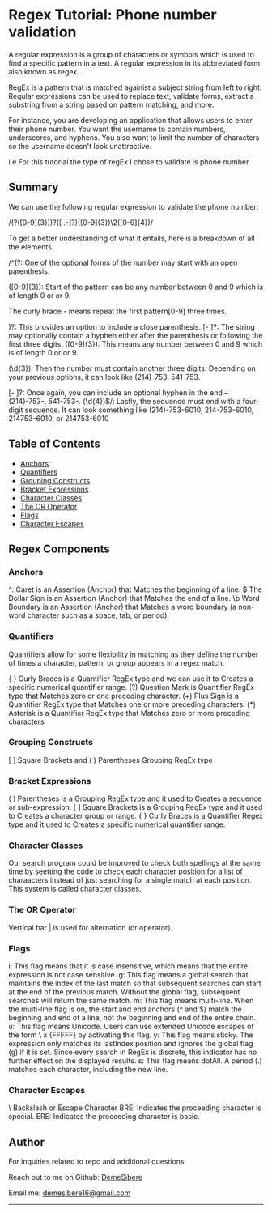 # Regex Tutorial: Phone number validation 

A regular expression is a group of characters or symbols which is used to find a specific pattern in a text. A regular expression in its abbreviated form also known as regex.

RegEx is a pattern that is matched againist a subject string from left to right. Regular expressions can be used to replace text, validate forms, extract a substring from a string based on pattern matching, and more. 

For instance, you are developing an application that allows users to enter their phone number. You want the username to contain numbers, underscores, and hyphens. You also want to limit the number of characters so the username doesn't look unattractive. 

i.e For this tutorial the type of regEx I chose to validate is phone number. 


## Summary

We can use the following regular expression to validate the phone number:

 /\(?([0-9]{3})\)?([ .-]?)([0-9]{3})\2([0-9]{4})/



To get a better understanding of what it entails, here is a breakdown of all the elements.

/^\(?: One of the optional forms of the number may start with an open parenthesis.


([0-9]{3}):  Start of the pattern can be  any number between  0 and 9 which is  of length 0  or or 9.

The curly brace - means repeat the first pattern[0-9] three times. 

\)?: This provides an option to include a close parenthesis.
[- ]?: The string may optionally contain a hyphen either after the parenthesis or following the first three digits.
([0-9]{3}): This means any number between  0 and 9 which is  of length 0  or or 9.

(\d{3}): Then the number must contain another three digits. Depending on your previous options, it can look like (214)-753, 541-753.

[- ]?: Once again, you can include an optional hyphen in the end – (214)-753-, 541-753-.
(\d{4})$/: Lastly, the sequence must end with a four-digit sequence. It can look something like (214)-753-6010, 214-753-6010, 214753-6010, or 214753-6010

 

## Table of Contents

- [Anchors](#anchors)
- [Quantifiers](#quantifiers)
- [Grouping Constructs](#grouping-constructs)
- [Bracket Expressions](#bracket-expressions)
- [Character Classes](#character-classes)
- [The OR Operator](#the-or-operator)
- [Flags](#flags)
- [Character Escapes](#character-escapes)

## Regex Components

### Anchors

^:	Caret is an Assertion (Anchor)	that Matches the beginning of a line.
$	The Dollar Sign	is an Assertion (Anchor) that	Matches the end of a line.
\b	Word Boundary is an Assertion (Anchor) that	Matches a word boundary (a non-word character such as a space, tab, or period).

### Quantifiers
Quantifiers allow for some flexibility in matching as they define the number of times a character, pattern, or group appears in a regex match.

{ }	Curly Braces is a Quantifier RegEx type and we can use it to Creates a specific numerical quantifier range.
(?)	Question Mark is Quantifier	RegEx type that Matches zero or one preceding character.
(+)	Plus Sign is a Quantifier RegEx type that Matches one or more preceding characters.
(*)	Asterisk is a Quantifier RegEx type that	Matches zero or more preceding characters

### Grouping Constructs
[ ]	Square Brackets and ( )	Parentheses	Grouping RegEx type	


### Bracket Expressions

( )	Parentheses	is a Grouping RegEx type and it used to Creates a sequence or sub-expression.
[ ]	Square Brackets	is a Grouping RegEx type and it used to Creates a character group or range.
{ }	Curly Braces is a Quantifier Regex type and it used to Creates a specific numerical quantifier range.

### Character Classes

Our search program could be improved to check both spellings at the same time by seetting
the code to check each character position for a list of charaacters instead of just searching
for a single match at each position. This system is called character classes. 

### The OR Operator
Vertical bar | is used for alternation (or operator).



### Flags

i: This flag means that it is case insensitive, which means that the entire expression is not case sensitive.
g: This flag means a global search that maintains the index of the last match so that subsequent searches can start at the end of the previous match. Without the global flag, subsequent searches will return the same match.
m: This flag means multi-line. When the multi-line flag is on, the start and end anchors (^ and $) match the beginning and end of a line, not the beginning and end of the entire chain.
u: This flag means Unicode. Users can use extended Unicode escapes of the form \ x {FFFFF} by activating this flag.
y: This flag means sticky. The expression only matches its lastIndex position and ignores the global flag (g) if it is set. Since every search in RegEx is discrete, this indicator has no further effect on the displayed results.
s: This flag means dotAll. A period (.) matches each character, including the new line.


### Character Escapes

\	Backslash or Escape Character 
BRE: Indicates the proceeding character is special.
ERE: Indicates the proceeding character is basic.

## Author

 For inquiries related to repo and additional questions

Reach out to me on Github: [DemeSibere](https://github.com/DemeSibere)<br />

Email me: demesibere16@gmail.com

----